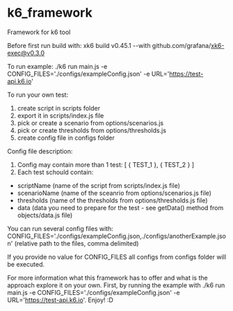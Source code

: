 # k6_framework
Framework for k6 tool

Before first run build with:
xk6 build v0.45.1 --with github.com/grafana/xk6-exec@v0.3.0

To run example:
./k6 run main.js -e CONFIG_FILES='./configs/exampleConfig.json' -e URL='https://test-api.k6.io'

To run your own test:
1. create script in scripts folder
2. export it in scripts/index.js file
3. pick or create a scenario from options/scenarios.js
4. pick or create thresholds from options/thresholds.js
5. create config file in configs folder

Config file description:
1. Config may contain more than 1 test:
[
  {
    TEST_1
  },
  {
    TEST_2
  }
]
2. Each test schould contain:
- scriptName (name of the script from scripts/index.js file)
- scenarioName (name of the sceanrio from options/scenarios.js file)
- thresholds (name of the thresholds from options/thresholds.js file)
- data (data you need to prepare for the test - see getData() method from objects/data.js file)

You can run several config files with:
CONFIG_FILES='./configs/exampleConfig.json,./configs/anotherExample.json'
(relative path to the files, comma delimited)

If you provide no value for CONFIG_FILES all configs from configs folder will be executed.

For more information what this framework has to offer and what is the approach explore it on your own. First, by running the example with ./k6 run main.js -e CONFIG_FILES='./configs/exampleConfig.json' -e URL='https://test-api.k6.io'. Enjoy! :D
